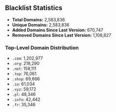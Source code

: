 ## Blacklist Statistics

- **Total Domains:** 2,583,836
- **Unique Domains:** 2,583,836
- **Added Domains Since Last Version:** 670,747
- **Removed Domains Since Last Version:** 1,108,827

### Top-Level Domain Distribution

-  `.com`: 1,202,977
-  `.org`: 218,290
-  `.net`: 158,111
-  `.top`: 76,061
-  `.shop`: 69,666
-  `.io`: 61,034
-  `.xyz`: 59,172
-  `.pl`: 48,346
-  `.info`: 42,442
-  `.fr`: 35,346
